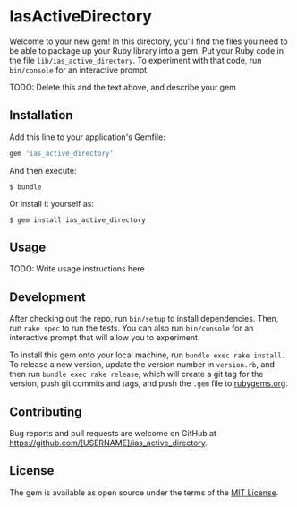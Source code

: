 # IasActiveDirectory

Welcome to your new gem! In this directory, you'll find the files you need to be able to package up your Ruby library into a gem. Put your Ruby code in the file `lib/ias_active_directory`. To experiment with that code, run `bin/console` for an interactive prompt.

TODO: Delete this and the text above, and describe your gem

## Installation

Add this line to your application's Gemfile:

```ruby
gem 'ias_active_directory'
```

And then execute:

    $ bundle

Or install it yourself as:

    $ gem install ias_active_directory

## Usage

TODO: Write usage instructions here

## Development

After checking out the repo, run `bin/setup` to install dependencies. Then, run `rake spec` to run the tests. You can also run `bin/console` for an interactive prompt that will allow you to experiment.

To install this gem onto your local machine, run `bundle exec rake install`. To release a new version, update the version number in `version.rb`, and then run `bundle exec rake release`, which will create a git tag for the version, push git commits and tags, and push the `.gem` file to [rubygems.org](https://rubygems.org).

## Contributing

Bug reports and pull requests are welcome on GitHub at https://github.com/[USERNAME]/ias_active_directory.

## License

The gem is available as open source under the terms of the [MIT License](https://opensource.org/licenses/MIT).
